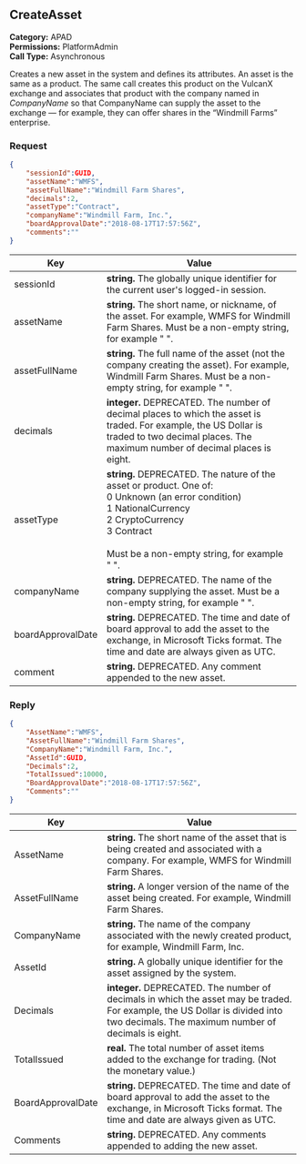 ## CreateAsset

**Category:** APAD<br />**Permissions:** PlatformAdmin<br />**Call Type:** Asynchronous

Creates a new asset in the system and defines its attributes. An asset is the same as a product. The same call creates this product on the VulcanX exchange and associates that product with the company named in *CompanyName* so that CompanyName can supply the asset to the exchange &mdash; for example, they can offer shares in the &ldquo;Windmill Farms&rdquo; enterprise.

### Request

```json
{
    "sessionId":GUID,
    "assetName":"WMFS",
    "assetFullName":"Windmill Farm Shares",
    "decimals":2,
    "assetType":"Contract",
    "companyName":"Windmill Farm, Inc.",
    "boardApprovalDate":"2018-08-17T17:57:56Z",
    "comments":""
}
```

| Key               | Value                                                        |
| ----------------- | ------------------------------------------------------------ |
| sessionId         | **string.** The globally unique identifier for the current user's logged-in session. |
| assetName         | **string.** The short name, or nickname, of the asset. For example, WMFS for Windmill Farm Shares. Must be a non-empty string, for example "&nbsp;". |
| assetFullName     | **string.** The full name of the asset (not the company creating the asset). For example, Windmill Farm Shares. Must be a non-empty string, for example "&nbsp;". |
| decimals          | **integer.** DEPRECATED. The number of decimal places to which the asset is traded. For example, the US Dollar is traded to two decimal places. The maximum number of decimal places is eight. |
| assetType         | **string.** DEPRECATED. The nature of the asset or product. One of:<br />0 Unknown (an error condition)<br />1 NationalCurrency<br />2 CryptoCurrency<br />3 Contract<br /><br />Must be a non-empty string, for example "&nbsp;". |
| companyName       | **string.** DEPRECATED. The name of the company supplying the asset. Must be a non-empty string, for example "&nbsp;". |
| boardApprovalDate | **string.** DEPRECATED. The time and date of board approval to add the asset to the exchange, in Microsoft Ticks format. The time and date are always given as UTC. |
| comment           | **string.** DEPRECATED. Any comment appended to the new asset. |

### Reply

```json
{
    "AssetName":"WMFS",
    "AssetFullName":"Windmill Farm Shares",
    "CompanyName":"Windmill Farm, Inc.",
    "AssetId":GUID,
    "Decimals":2,
    "TotalIssued":10000,
    "BoardApprovalDate":"2018-08-17T17:57:56Z",
    "Comments":""
}
```

| Key               | Value                                                        |
| ----------------- | ------------------------------------------------------------ |
| AssetName         | **string.** The short name of the asset that is being created and associated with a company. For example, WMFS for Windmill Farm Shares. |
| AssetFullName     | **string.** A longer version of the name of the asset being created. For example, Windmill Farm Shares. |
| CompanyName       | **string.** The name of the company associated with the newly created product, for example, Windmill Farm, Inc. |
| AssetId           | **string.** A globally unique identifier for the asset assigned by the system. |
| Decimals          | **integer.** DEPRECATED. The number of decimals in which the asset may be traded. For example, the US Dollar is divided into two decimals. The maximum number of decimals is eight. |
| TotalIssued       | **real.** The total number of asset items added to the exchange for trading. (Not the monetary value.) |
| BoardApprovalDate | **string.** DEPRECATED. The time and date of board approval to add the asset to the exchange, in Microsoft Ticks format. The time and date are always given as UTC. |
| Comments          | **string.** DEPRECATED. Any comments appended to adding the new asset. |


